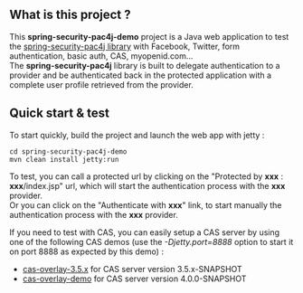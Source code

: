 ## What is this project ?

This **spring-security-pac4j-demo** project is a Java web application to test the [spring-security-pac4j library](https://github.com/leleuj/spring-security-pac4j) with Facebook, Twitter, form authentication, basic auth, CAS, myopenid.com...  
The **spring-security-pac4j** library is built to delegate authentication to a provider and be authenticated back in the protected application with a complete user profile retrieved from the provider.

## Quick start & test

To start quickly, build the project and launch the web app with jetty :

    cd spring-security-pac4j-demo
    mvn clean install jetty:run

To test, you can call a protected url by clicking on the "Protected by **xxx** : **xxx**/index.jsp" url, which will start the authentication process with the **xxx** provider.  
Or you can click on the "Authenticate with **xxx**" link, to start manually the authentication process with the **xxx** provider.

If you need to test with CAS, you can easily setup a CAS server by using one of the following CAS demos (use the *-Djetty.port=8888* option to start it on port 8888 as expected by this demo) :
- [cas-overlay-3.5.x](https://github.com/leleuj/cas-overlay-3.5.x) for CAS server version 3.5.x-SNAPSHOT
- [cas-overlay-demo](https://github.com/leleuj/cas-overlay-demo) for CAS server version 4.0.0-SNAPSHOT
